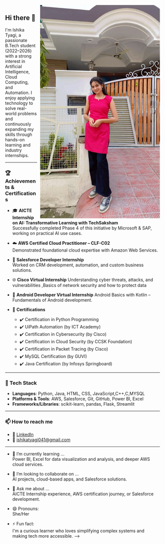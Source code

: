 <img src="WhatsApp Image 2025-02-18 at 6.48.17 PM.jpeg" align="right" width="390" style="margin-left: 10px;" />

 ## Hi there 👋

I'm Ishika Tyagi, a passionate B.Tech student (2022–2026) with a strong interest in Artificial Intelligence, Cloud Computing, and Automation. I enjoy applying technology to solve real-world problems and continuously expanding my skills through hands-on learning and industry internships.

---

### 🏆 Achievements & Certifications

- 🎓 **AICTE Internship on AI: Transformative Learning with TechSaksham**  
  Successfully completed Phase 4 of this initiative by Microsoft & SAP, working on practical AI use cases.

- ☁️ **AWS Certified Cloud Practitioner – CLF-C02**  
  Demonstrated foundational cloud expertise with Amazon Web Services.

- 💼 **Salesforce Developer Internship**  
  Worked on CRM development, automation, and custom business solutions.
  
- 🌐 **Cisco Virtual Internship**
  Understanding cyber threats, attacks, and vulnerabilities ,Basics of network security and how to protect data
  
- 🤖 **Android Developer Virtual Internship**
   Android Basics with Kotlin – Fundamentals of Android development.

- 🧠 **Certifications**  
  - ✔️ Certification in Python Programming  
  - ✔️ UiPath Automation (by ICT Academy)  
  - ✔️ Certification in Cybersecurity (by Cisco)  
  - ✔️ Certification in Cloud Security (by CCSK Foundation)  
  - ✔️ Certification in Packet Tracing (by Cisco)
  - ✔️ MySQL Certification (by GUVI) 
  - ✔️ Java Certification (by Infosys Springboard)

---

### 🧰 Tech Stack

- **Languages**: Python, Java, HTML, CSS, JavaScript,C++,C,MYSQL  
- **Platforms & Tools**: AWS, Salesforce, Git, GitHub, Power BI, Excel  
- **Frameworks/Libraries**: scikit-learn, pandas, Flask, Streamlit

---

### 📫 How to reach me

- 💼 [LinkedIn](https://www.linkedin.com/in/ishika-tyagi-276728288/)
- 📧 ishikatyagi041@gmail.com

---

- 🔭 I’m currently learning ...  
  Power BI, Excel for data visualization and analysis, and deeper AWS cloud services.

- 👯 I’m looking to collaborate on ...  
  AI projects, cloud-based apps, and Salesforce solutions.

- 💬 Ask me about ...  
  AICTE Internship experience, AWS certification journey, or Salesforce development.
  
- 😄 Pronouns:  
  She/Her

- ⚡ Fun fact:  
  I'm a curious learner who loves simplifying complex systems and making tech more accessible.
-->
